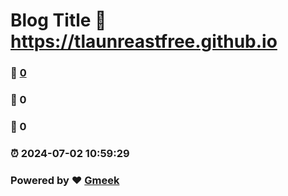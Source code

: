 # Blog Title :link: https://tlaunreastfree.github.io 
### :page_facing_up: [0](https://tlaunreastfree.github.io/tag.html) 
### :speech_balloon: 0 
### :hibiscus: 0 
### :alarm_clock: 2024-07-02 10:59:29 
### Powered by :heart: [Gmeek](https://github.com/Meekdai/Gmeek)
